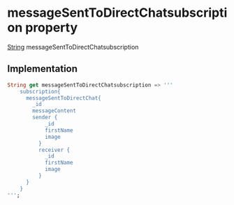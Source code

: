 


# messageSentToDirectChatsubscription property









[String](https://api.flutter.dev/flutter/dart-core/String-class.html) messageSentToDirectChatsubscription
  







## Implementation

```dart
String get messageSentToDirectChatsubscription => '''
    subscription{
      messageSentToDirectChat{
        _id
        messageContent
        sender {
            _id
            firstName
            image
          }
          receiver {
            _id
            firstName
            image
          }
      }
    }
''';
```








